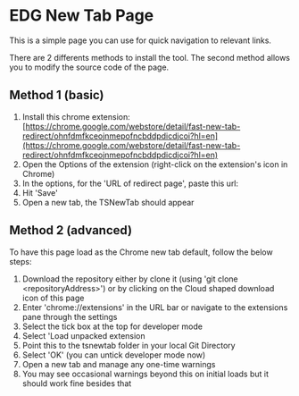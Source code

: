 # EDG New Tab Page

This is a simple page you can use for quick navigation to  relevant links.

There are 2 differents methods to install the tool. The second method allows you to modify the source code of the page.

## Method 1 (basic)

1. Install this chrome extension: [https://chrome.google.com/webstore/detail/fast-new-tab-redirect/ohnfdmfkceojnmepofncbddpdicdjcoi?hl=en](https://chrome.google.com/webstore/detail/fast-new-tab-redirect/ohnfdmfkceojnmepofncbddpdicdjcoi?hl=en)
2. Open the Options of the extension (right-click on the extension's icon in Chrome)
3. In the options, for the 'URL of redirect page', paste this url: 
4. Hit 'Save'
5. Open a new tab, the TSNewTab should appear

## Method 2 (advanced)

To have this page load as the Chrome new tab default, follow the below steps:  
1. Download the repository either by clone it (using 'git clone \<repositoryAddress\>') or by clicking on the Cloud shaped download icon of this page
2. Enter 'chrome://extensions' in the URL bar or navigate to the extensions pane through the settings  
3. Select the tick box at the top for developer mode  
4. Select 'Load unpacked extension  
5. Point this to the tsnewtab folder in your local Git Directory  
6. Select 'OK' (you can untick developer mode now)  
7. Open a new tab and manage any one-time warnings 
8. You may see occasional warnings beyond this on initial loads but it should work fine besides that

